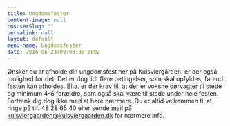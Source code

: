 ```yaml
---
title: Ungdomsfester
content-image: null
cmsUserSlug: ""
permalink: null
layout: default
menu-name: Ungdomsfester
date: 2016-06-23T00:00:00.000Z
---
```


Ønsker du ar afholde din ungdomsfest her på Kulsviergården, er der også mulighed for det.  Det er dog lidt flere betingelser, som skal opfyldes, førend festen kan afholdes. Bl.a. er der krav til, at der er voksne dørvagter til stede og minimum 4-6 forældre, som også skal være til stede under hele festen. Fortænk dig dog ikke med at høre nærmere. Du er altid velkommen til at ringe på tlf. 48 28 65 40 eller sende mail på kulsviergaarden@kulsviergaarden.dk for nærmere info.
